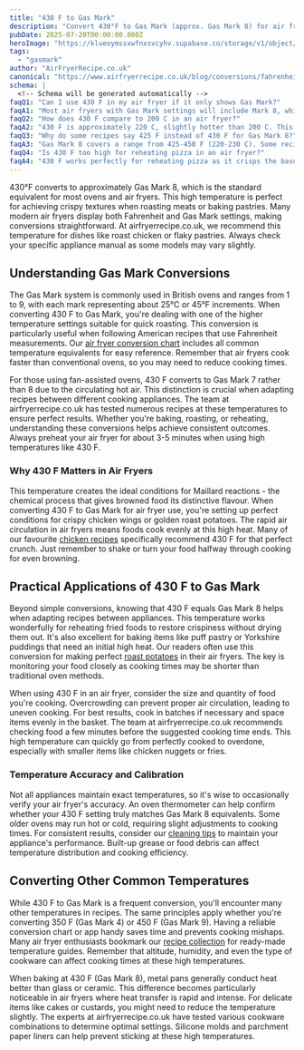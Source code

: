```yaml
---
title: "430 F to Gas Mark"
description: "Convert 430°F to Gas Mark (approx. Gas Mark 8) for air fryers and ovens. Includes baking tips and temperature guides for perfect results every time."
pubDate: 2025-07-20T00:00:00.000Z
heroImage: "https://klueoymssxwfnxsvcyhv.supabase.co/storage/v1/object/public/Shmucket/430-f-to-gas-mark.png"
tags:
  - "gasmark"
author: "AirFryerRecipe.co.uk"
canonical: "https://www.airfryerrecipe.co.uk/blog/conversions/fahrenheit-to-gas-mark/430-f-to-gas-mark"
schema: |
  <!-- Schema will be generated automatically -->
faqQ1: "Can I use 430 F in my air fryer if it only shows Gas Mark?"
faqA1: "Most air fryers with Gas Mark settings will include Mark 8, which is the equivalent of 430 F. If yours doesn't, set it to the highest available mark and reduce cooking time by 10-15%. Always check food doneness with a thermometer."
faqQ2: "How does 430 F compare to 200 C in an air fryer?"
faqA2: "430 F is approximately 220 C, slightly hotter than 200 C. This small difference (about 20 C) means foods will cook faster and brown more at 430 F. Reduce cooking time by 2-3 minutes when converting 200 C recipes to 430 F."
faqQ3: "Why do some recipes say 425 F instead of 430 F for Gas Mark 8?"
faqA3: "Gas Mark 8 covers a range from 425-450 F (220-230 C). Some recipes use 425 F as it's the lower threshold, while others round up to 430 F. The 5-degree difference won't significantly affect most air fryer cooking results."
faqQ4: "Is 430 F too high for reheating pizza in an air fryer?"
faqA4: "430 F works perfectly for reheating pizza as it crisps the base without drying out toppings. Place slices in a single layer and heat for 3-4 minutes. For extra crispiness, sprinkle a few drops of water on the crust before reheating."
---
```

<p>430°F converts to approximately Gas Mark 8, which is the standard equivalent for most ovens and air fryers. This high temperature is perfect for achieving crispy textures when roasting meats or baking pastries. Many modern air fryers display both Fahrenheit and Gas Mark settings, making conversions straightforward. At airfryerrecipe.co.uk, we recommend this temperature for dishes like roast chicken or flaky pastries. Always check your specific appliance manual as some models may vary slightly.</p>

<h2>Understanding Gas Mark Conversions</h2>
<p>The Gas Mark system is commonly used in British ovens and ranges from 1 to 9, with each mark representing about 25°C or 45°F increments. When converting 430 F to Gas Mark, you're dealing with one of the higher temperature settings suitable for quick roasting. This conversion is particularly useful when following American recipes that use Fahrenheit measurements. Our <a href=https://www.airfryerrecipe.co.uk/air-fryer-conversion-chart>air fryer conversion chart</a> includes all common temperature equivalents for easy reference. Remember that air fryers cook faster than conventional ovens, so you may need to reduce cooking times.</p>

<p>For those using fan-assisted ovens, 430 F converts to Gas Mark 7 rather than 8 due to the circulating hot air. This distinction is crucial when adapting recipes between different cooking appliances. The team at airfryerrecipe.co.uk has tested numerous recipes at these temperatures to ensure perfect results. Whether you're baking, roasting, or reheating, understanding these conversions helps achieve consistent outcomes. Always preheat your air fryer for about 3-5 minutes when using high temperatures like 430 F.</p>

<h3>Why 430 F Matters in Air Fryers</h3>
<p>This temperature creates the ideal conditions for Maillard reactions - the chemical process that gives browned food its distinctive flavour. When converting 430 F to Gas Mark for air fryer use, you're setting up perfect conditions for crispy chicken wings or golden roast potatoes. The rapid air circulation in air fryers means foods cook evenly at this high heat. Many of our favourite <a href=https://www.airfryerrecipe.co.uk/recipe-category/chicken>chicken recipes</a> specifically recommend 430 F for that perfect crunch. Just remember to shake or turn your food halfway through cooking for even browning.</p>

<h2>Practical Applications of 430 F to Gas Mark</h2>
<p>Beyond simple conversions, knowing that 430 F equals Gas Mark 8 helps when adapting recipes between appliances. This temperature works wonderfully for reheating fried foods to restore crispiness without drying them out. It's also excellent for baking items like puff pastry or Yorkshire puddings that need an initial high heat. Our readers often use this conversion for making perfect <a href=https://www.airfryerrecipe.co.uk/recipe-category/potatoes>roast potatoes</a> in their air fryers. The key is monitoring your food closely as cooking times may be shorter than traditional oven methods.</p>

<p>When using 430 F in an air fryer, consider the size and quantity of food you're cooking. Overcrowding can prevent proper air circulation, leading to uneven cooking. For best results, cook in batches if necessary and space items evenly in the basket. The team at airfryerrecipe.co.uk recommends checking food a few minutes before the suggested cooking time ends. This high temperature can quickly go from perfectly cooked to overdone, especially with smaller items like chicken nuggets or fries.</p>

<h3>Temperature Accuracy and Calibration</h3>
<p>Not all appliances maintain exact temperatures, so it's wise to occasionally verify your air fryer's accuracy. An oven thermometer can help confirm whether your 430 F setting truly matches Gas Mark 8 equivalents. Some older ovens may run hot or cold, requiring slight adjustments to cooking times. For consistent results, consider our <a href=https://www.airfryerrecipe.co.uk/air-fryer-cleaner>cleaning tips</a> to maintain your appliance's performance. Built-up grease or food debris can affect temperature distribution and cooking efficiency.</p>

<h2>Converting Other Common Temperatures</h2>
<p>While 430 F to Gas Mark is a frequent conversion, you'll encounter many other temperatures in recipes. The same principles apply whether you're converting 350 F (Gas Mark 4) or 450 F (Gas Mark 9). Having a reliable conversion chart or app handy saves time and prevents cooking mishaps. Many air fryer enthusiasts bookmark our <a href=https://www.airfryerrecipe.co.uk/recipes>recipe collection</a> for ready-made temperature guides. Remember that altitude, humidity, and even the type of cookware can affect cooking times at these high temperatures.</p>

<p>When baking at 430 F (Gas Mark 8), metal pans generally conduct heat better than glass or ceramic. This difference becomes particularly noticeable in air fryers where heat transfer is rapid and intense. For delicate items like cakes or custards, you might need to reduce the temperature slightly. The experts at airfryerrecipe.co.uk have tested various cookware combinations to determine optimal settings. Silicone molds and parchment paper liners can help prevent sticking at these high temperatures.</p>

